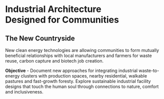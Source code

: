 

# Industrial Architecture Designed&nbsp;for&nbsp;Communities 


## The New Countryside

New clean energy technologies are allowing communities to form mutually beneficial relationships with local manufacturers and farmers for waste reuse, carbon capture and biotech job creation.  

<b>Objective</b> - Document new approaches for integrating industrial waste-to-energy clusters with production spaces, nearby residential, walkable pastures and fast-growth foresty.  Explore sustainable industrial facility designs that touch the human soul through connections to nature, comfort and inclusiveness. 